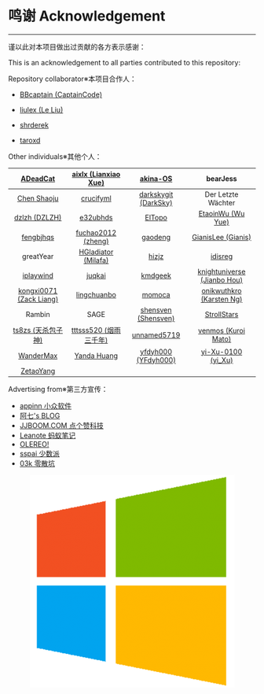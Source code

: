 # 鸣谢 Acknowledgement

---

谨以此对本项目做出过贡献的各方表示感谢：

This is an acknowledgement to all parties contributed to this repository:

Repository collaborator※本项目合作人：

* [BBcaptain \(CaptainCode\)](https://github.com/BBcaptain)

* [liulex \(Le Liu\)](https://github.com/liulex)

* [shrderek](https://github.com/shrderek)

* [taroxd](https://github.com/taroxd)

Other individuals※其他个人：

| [ADeadCat](https://github.com/ADeadCat) | [aixlx \(Lianxiao Xue\)](https://github.com/aixlx) | [akina-OS](https://github.com/akina-OS) | bearJess |
| :---: | :---: | :---: | :---: |
| [Chen Shaoju](https://github.com/chenshaoju) | [crucifyml](https://github.com/crucifyml) | [darkskygit \(DarkSky\)](https://github.com/darkskygit) | Der Letzte Wächter |
| [dzlzh \(DZLZH\)](https://github.com/dzlzh) | [e32ubhds](https://github.com/e32ubhds) | [ElTopo](https://github.com/ElTopo) | [EtaoinWu \(Wu Yue\)](https://github.com/EtaoinWu) |
| [fengbjhqs](https://github.com/fengbjhqs) | [fuchao2012 \(zheng\)](https://github.com/fuchao2012) | [gaodeng](https://github.com/gaodeng) | [GianisLee \(Gianis\)](https://github.com/GianisLee) |
| greatYear | [HGladiator \(Milafa\)](https://github.com/HGladiator) | [hizjz](https://github.com/hizjz) | [idisreg](https://github.com/idisreg) |
| [iplaywind](https://github.com/iplaywind) | [juqkai](https://github.com/juqkai) | [kmdgeek](https://github.com/kmdgeek) | [knightuniverse (Jianbo Hou)](https://github.com/knightuniverse) |
| [kongxi0071 \(Zack Liang\)](https://github.com/kongxi0071) | [lingchuanbo](https://github.com/lingchuanbo) | [momoca](https://github.com/momoca) | [onikwuthkro \(Karsten Ng\)](https://github.com/onikwuthkro) |
| Rambin | SAGE | [shensven (Shensven)](https://github.com/shensven) | [StrollStars](https://github.com/StrollStars) |
| [ts8zs \(天杀包子神\)](https://github.com/ts8zs) | [tttsss520 (烟雨三千年)](https://github.com/tttsss520) | [unnamed5719](https://github.com/unnamed5719) | [venmos \(Kuroi Mato\)](https://github.com/venmos) |
| [WanderMax](https://github.com/WanderMax) | [Yanda Huang](https://github.com/yodahuang) | [yfdyh000 \(YFdyh000\)](https://github.com/yfdyh000) | [yi-Xu-0100 (yi_Xu)](https://github.com/yi-Xu-0100) |
| [ZetaoYang](https://github.com/ZetaoYang) |  |  |  |



Advertising from※第三方宣传：

* [appinn   小众软件](http://www.appinn.com/windows-apps-that-amaze-us/)
* [阿七's BLOG](https://aptx4869.tech/2017/05/19/wapps/)
* [JJBOOM.COM   点个赞科技](http://wiki.jjboom.com/doku.php?id=专题策划:常用软件建议)
* [Leanote 蚂蚁笔记](https://leanote.com/)
* [OLEREO!](http://olereo.com/links)
* [sspai   少数派](https://sspai.com/post/38866)
* [03k   零散坑](https://03k.org)

<p align="center">
 <img src="/assets/windows_logo.png"/>
</p>
